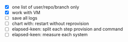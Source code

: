 - [x] one list of user/repo/branch only
- [x] work with VM
- [ ] save all logs
- [ ] chart with: restart without reprovision
- [ ] elapsed-keen: split each step provision and command
- [ ] elapsed-keen: measure each system
